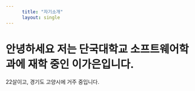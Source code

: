 ```yaml
---
      title: "자기소개"
      layout: single
---
```


# 안녕하세요 저는 단국대학교 소프트웨어학과에 재학 중인 이가은입니다.

22살이고, 경기도 고양시에 거주 중입니다.
